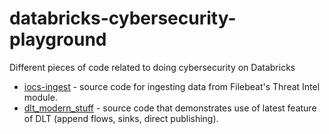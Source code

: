 # databricks-cybersecurity-playground

Different pieces of code related to doing cybersecurity on Databricks


* [iocs-ingest](iocs-ingest/) - source code for ingesting data from Filebeat's Threat Intel module.
* [dlt_modern_stuff](dlt_modern_stuff/) - source code that demonstrates use of latest feature of DLT (append flows, sinks, direct publishing).
